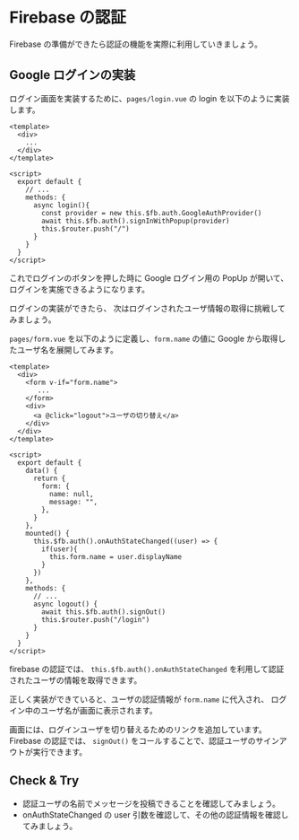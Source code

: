 # Firebase の認証

Firebase の準備ができたら認証の機能を実際に利用していきましょう。

## Google ログインの実装

ログイン画面を実装するために、`pages/login.vue` の login を以下のように実装します。

```vue
<template>
  <div>
    ...
  </div>
</template>

<script>
  export default {
    // ...
    methods: {
      async login(){
        const provider = new this.$fb.auth.GoogleAuthProvider()
        await this.$fb.auth().signInWithPopup(provider)
        this.$router.push("/")
      }
    }
  }
</script>
```

これでログインのボタンを押した時に Google ログイン用の PopUp が開いて、
ログインを実施できるようになります。

ログインの実装ができたら、
次はログインされたユーザ情報の取得に挑戦してみましょう。

`pages/form.vue` を以下のように定義し、`form.name` の値に Google から取得したユーザ名を展開してみます。

```vue
<template>
  <div>
    <form v-if="form.name">
       ...
    </form>
    <div>
      <a @click="logout">ユーザの切り替え</a>
    </div>
  </div>
</template>

<script>
  export default {
    data() {
      return {
        form: {
          name: null,
          message: "",
        },
      }
    },
    mounted() {
      this.$fb.auth().onAuthStateChanged((user) => {
        if(user){
          this.form.name = user.displayName
        }
      })
    },
    methods: {
      // ...
      async logout() {
        await this.$fb.auth().signOut()
        this.$router.push("/login")
      }
    }
  }
</script>
```

firebase の認証では、 `this.$fb.auth().onAuthStateChanged` を利用して認証されたユーザの情報を取得できます。

正しく実装ができていると、ユーザの認証情報が `form.name` に代入され、
ログイン中のユーザ名が画面に表示されます。

画面には、ログインユーザを切り替えるためのリンクを追加しています。
Firebase の認証では、 `signOut()` をコールすることで、認証ユーザのサインアウトが実行できます。

## Check & Try

- 認証ユーザの名前でメッセージを投稿できることを確認してみましょう。
- onAuthStateChanged の user 引数を確認して、その他の認証情報を確認してみましょう。












